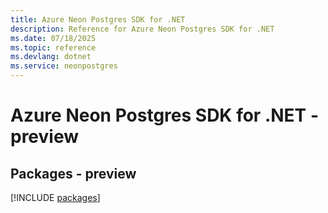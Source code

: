 ```yaml
---
title: Azure Neon Postgres SDK for .NET
description: Reference for Azure Neon Postgres SDK for .NET
ms.date: 07/18/2025
ms.topic: reference
ms.devlang: dotnet
ms.service: neonpostgres
---
```

# Azure Neon Postgres SDK for .NET - preview
## Packages - preview
[!INCLUDE [packages](neon-postgres-index.md)]